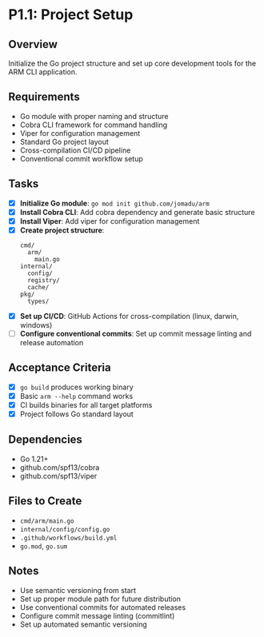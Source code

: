 # P1.1: Project Setup

## Overview
Initialize the Go project structure and set up core development tools for the ARM CLI application.

## Requirements
- Go module with proper naming and structure
- Cobra CLI framework for command handling
- Viper for configuration management
- Standard Go project layout
- Cross-compilation CI/CD pipeline
- Conventional commit workflow setup

## Tasks
- [x] **Initialize Go module**: `go mod init github.com/jomadu/arm`
- [x] **Install Cobra CLI**: Add cobra dependency and generate basic structure
- [x] **Install Viper**: Add viper for configuration management
- [x] **Create project structure**:
  ```
  cmd/
    arm/
      main.go
  internal/
    config/
    registry/
    cache/
  pkg/
    types/
  ```
- [x] **Set up CI/CD**: GitHub Actions for cross-compilation (linux, darwin, windows)
- [ ] **Configure conventional commits**: Set up commit message linting and release automation

## Acceptance Criteria
- [x] `go build` produces working binary
- [x] Basic `arm --help` command works
- [x] CI builds binaries for all target platforms
- [x] Project follows Go standard layout

## Dependencies
- Go 1.21+
- github.com/spf13/cobra
- github.com/spf13/viper

## Files to Create
- `cmd/arm/main.go`
- `internal/config/config.go`
- `.github/workflows/build.yml`
- `go.mod`, `go.sum`

## Notes
- Use semantic versioning from start
- Set up proper module path for future distribution
- Use conventional commits for automated releases
- Configure commit message linting (commitlint)
- Set up automated semantic versioning